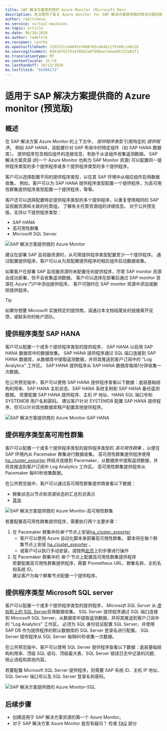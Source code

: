 ```yaml
---
title: SAP 解决方案提供商的 Azure Monitor |Microsoft Docs
description: 本文提供了有关 Azure monitor for SAP 解决方案提供商的常见问题的解答。
author: rdeltcheva
ms.service: virtual-machines
ms.topic: article
ms.date: 06/30/2020
ms.author: radeltch
ms.reviewer: cynthn
ms.openlocfilehash: 235572cc4d697e7488765c464b12f9349c1e012b
ms.sourcegitcommit: 83610f637914f09d2a87b98ae7a6ae92122a02f1
ms.translationtype: MT
ms.contentlocale: zh-CN
ms.lasthandoff: 10/13/2020
ms.locfileid: "91994172"
---
```

# <a name="azure-monitor-for-sap-solutions-providers-preview"></a>适用于 SAP 解决方案提供商的 Azure monitor (预览版) 

## <a name="overview"></a>概述  

在 SAP 解决方案 Azure Monitor 的上下文中， *提供程序类型* 引用特定的 *提供程序*。 例如 *SAP HANA*，该配置针对 SAP 布局中的特定组件（如 SAP HANA 数据库）。 提供程序包含相应组件的连接信息，有助于从该组件收集遥测数据。 SAP 解决方案资源 (的一个 Azure Monitor 也称为 SAP Monitor 资源) 可以配置同一提供程序类型的多个提供程序或多个提供程序类型的多个提供程序。
   
客户可以选择配置不同的提供程序类型，以在其 SAP 环境中从相应组件启用数据收集。 例如，客户可以为 SAP HANA 提供程序类型配置一个提供程序，为高可用性群集提供程序类型配置一个提供程序，等等。  

客户还可以选择配置特定提供程序类型的多个提供程序，以重复使用相同的 SAP 监视器资源和关联的托管组。 了解有关托管资源组的详细信息。 对于公共预览版，支持以下提供程序类型：   
- SAP HANA
- 高可用性群集
- Microsoft SQL Server

![SAP 解决方案提供商的 Azure Monitor](./media/azure-monitor-sap/azure-monitor-providers.png)

建议在部署 SAP 监视器资源时，从可用提供程序类型配置至少一个提供程序。 通过配置提供程序，客户可以从为其配置提供程序的相应组件启动数据收集。   

如果客户在部署 SAP 监视器资源时未配置任何提供程序，尽管 SAP monitor 资源会成功部署，但不会收集遥测数据。 客户可以选择在部署后通过 SAP monitor 资源在 Azure 门户中添加提供程序。 客户可随时在 SAP monitor 资源中添加或删除提供程序。

> [!Tip]
> 如果你想要 Microsoft 实施特定的提供商，请通过本文档结尾处的链接离开反馈，或联系你的帐户团队。  

## <a name="provider-type-sap-hana"></a>提供程序类型 SAP HANA

客户可以配置一个或多个提供程序类型的提供程序， *SAP HANA* 以启用 SAP HANA 数据库中的数据收集。 SAP HANA 提供程序通过 SQL 端口连接到 SAP HANA 数据库，从数据库中提取遥测数据，并将其推送到客户订阅中的 "Log Analytics" 工作区。 SAP HANA 提供程序从 SAP HANA 数据库每隔1分钟收集一次数据。  

在公共预览版中，客户可以使用 SAP HANA 提供程序查看以下数据：底层基础结构利用率、SAP HANA 主机状态、SAP HANA 系统复制和 SAP HANA 备份遥测数据。 若要配置 SAP HANA 提供程序、主机 IP 地址、HANA SQL 端口号和 SYSTEMDB 用户名和密码。 建议客户针对 SYSTEMDB 配置 SAP HANA 提供程序，但可以针对其他数据库租户配置其他提供程序。

![SAP 解决方案提供商的 Azure Monitor-SAP HANA](./media/azure-monitor-sap/azure-monitor-providers-hana.png)

## <a name="provider-type-high-availability-cluster"></a>提供程序类型高可用性群集
客户可以配置一个或多个提供程序类型的提供程序类型的 *高可用性群集* ，以便在 SAP 环境内从 Pacemaker 群集进行数据收集。 高可用性群集提供程序使用 [ha_cluster_exporter](https://github.com/ClusterLabs/ha_cluster_exporter) 终结点连接到 Pacemaker，从数据库中提取遥测数据，并将其推送到客户订阅中 Log Analytics 工作区。 高可用性群集提供程序从 Pacemaker 每60秒收集数据。  

在公共预览版中，客户可以通过高可用性群集提供商查看以下数据：   
 - 群集状态以节点和资源状态的汇总形式表示 
 - [其余](https://github.com/ClusterLabs/ha_cluster_exporter/blob/master/doc/metrics.md) 

![SAP 解决方案提供商的 Azure Monitor-高可用性群集](./media/azure-monitor-sap/azure-monitor-providers-pacemaker-cluster.png)

若要配置高可用性群集提供程序，需要执行两个主要步骤： 
1. 在 Pacemaker 群集中的*每个*节点上安装[ha_cluster_exporter](https://github.com/ClusterLabs/ha_cluster_exporter) 
    - 客户可以使用 Azure 自动化脚本来部署高可用性群集。 脚本将在每个群集节点上安装 [ha_cluster_exporter](https://github.com/ClusterLabs/ha_cluster_exporter) 。  
    - 或客户可以执行手动安装，请按照[此页](https://github.com/ClusterLabs/ha_cluster_exporter)上的步骤进行操作 
2. 在 Pacemaker 群集中的 *每个* 节点上配置高可用性群集提供程序  
  若要配置高可用性群集提供程序，需要 Prometheus URL、群集名称、主机名和系统 ID。   
  建议客户为每个群集节点配置一个提供程序。   

## <a name="provider-type-microsoft-sql-server"></a>提供程序类型 Microsoft SQL server

客户可以配置一个或多个提供程序类型的提供程序， *Microsoft SQL Server* 从 [虚拟机上的 SQL Server](https://azure.microsoft.com/services/virtual-machines/sql-server/)启用数据收集。 SQL Server 提供程序通过 SQL 端口连接到 Microsoft SQL Server，从数据库中提取遥测数据，并将其推送到客户订阅中的 "Log Analytics" 工作区。 必须为 SQL 身份验证配置 SQL Server，并使用 SAP DB 作为提供程序的默认数据库的 SQL Server 登录名进行配置。 SQL Server 提供程序从 SQL Server 每隔60秒收集一次数据。  

在公共预览版中，客户可以使用 SQL Server 提供程序查看以下数据：底层基础结构利用率、顶级 SQL 语句、顶级最大表、SQL Server 错误日志中记录的问题、阻止进程和其他内容。  

若要配置 Microsoft SQL Server 提供程序，则需要 SAP 系统 ID、主机 IP 地址、SQL Server 端口号以及 SQL Server 登录名和密码。

![SAP 解决方案提供商的 Azure Monitor-SQL](./media/azure-monitor-sap/azure-monitor-providers-sql.png)

## <a name="next-steps"></a>后续步骤

- 创建适用于 SAP 解决方案资源的第一个 Azure Monitor。
- 对于 SAP 解决方案 Azure Monitor 是否有疑问？ 检查 [FAQ](./azure-monitor-faq.md) 部分

